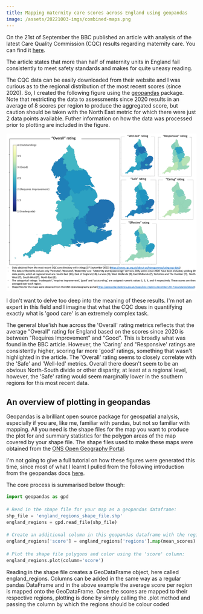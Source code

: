```yaml
---
title: Mapping maternity care scores across England using geopandas
image: /assets/20221003-imgs/combined-maps.png
---  
```


On the 21st of September the BBC published an article with analysis of the latest Care Quality Commission (CQC) results regarding maternity care. You can find it [here](https://www.bbc.co.uk/news/health-62569344).

The article states that more than half of maternity units in England fail consistently to meet safety standards and makes for quite uneasy reading.  

The CQC data can be easily downloaded from their website and I was curious as to the regional distribution of the most recent scores (since 2020). So, I created the following figure using the [geopandas](https://geopandas.org/en/stable/) package. Note that restricting the data to assessments since 2020 results in an average of 8 scores per region to produce the aggregated score, but caution should be taken with the North East metric for which there were just 2 data points available. Futher information on how the data was processed prior to plotting are included in the figure.

![png](/assets/20221003-imgs/combined-maps.png)

I don't want to delve too deep into the meaning of these results. I'm not an expert in this field and I imagine that what the CQC does in quantifying exactly what is 'good care' is an extremely complex task. 

The general blue'ish hue across the 'Overall' rating metrics reflects that the average "Overall" rating for England based on the scores since 2020 is between "Requires Improvement" and "Good". This is broadly what was found in the BBC article. However, the 'Caring' and "Responsive' ratings are consistently higher, scoring far more 'good' ratings, something that wasn't highlighted in the article. The 'Overall' rating seems to closely correlate with the 'Safe' and 'Well-led' metrics. Overall there doesn't seem to be an obvious North-South divide or other disparity, at least at a regional level, however, the 'Safe' rating would seem marginally lower in the southern regions for this most recent data.

## An overview of plotting in geopandas
Geopandas is a brilliant open source package for geospatial analysis, especially if you are, like me, familiar with pandas, but not so familiar with mapping. All you need is the shape files for the map you want to produce the plot for and summary statistics for the polygon areas of the map covered by your shape file. The shape files used to make these maps were obtained from the [ONS Open Geography Portal](https://geoportal.statistics.gov.uk/maps/4fcca2a47fed4bfaa1793015a18537ac/explore?location=52.910974%2C-2.000000%2C7.13).

I'm not going to give a full tutorial on how these figures were generated this time, since most of
what I learnt I pulled from the following introduction from the geopandas docs [here](https://geopandas.org/en/stable/docs/user_guide/mapping.html).

The core process is summarised below though:

```python
import geopandas as gpd

# Read in the shape file for your map as a geopandas dataframe:
shp_file = 'england_regions_shape_file.shp'
england_regions = gpd.read_file(shp_file)

# Create an additional column in this geopandas dataframe with the regional scores:
england_regions['score'] = england_regions['regions'].map(mean_scores)

# Plot the shape file polygons and color using the 'score' column:
england_regions.plot(column='score')

```
Reading in the shape file creates a GeoDataFrame object, here called england_regions. Columns can be added in the same way as a regular pandas DataFrame and in the above example the average score per region is mapped onto the GeoDataFrame. Once the scores are mapped to their respective regions, plotting is done by simply calling the .plot method and passing the column by which the regions should be colour coded 